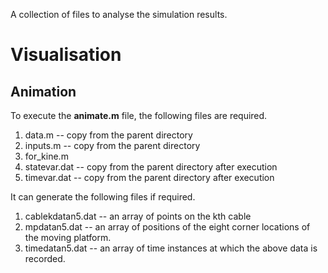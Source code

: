 A collection of files to analyse the simulation results.

# Visualisation

## Animation

To execute the **animate.m** file, the following files are required.
1. data.m -- copy from the parent directory
2. inputs.m -- copy from the parent directory
3. for_kine.m
4. statevar.dat -- copy from the parent directory after execution
5. timevar.dat -- copy from the parent directory after execution

It can generate the following files if required.
1. cablekdatan5.dat -- an array of points on the kth cable
2. mpdatan5.dat -- an array of positions of the eight corner locations of the moving platform.
3. timedatan5.dat -- an array of time instances at which the above data is recorded.


